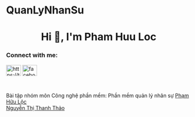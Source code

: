 # QuanLyNhanSu
<h1 align="center">Hi 👋, I'm Pham Huu Loc</h1>
<h3 align="left">Connect with me:</h3>
<p align="left">
<a href="https://twitter.com/https://twitter.com/phloc2192003" target="blank"><img align="center" src="https://raw.githubusercontent.com/rahuldkjain/github-profile-readme-generator/master/src/images/icons/Social/twitter.svg" alt="https://twitter.com/phloc2192003" height="30" width="40" /></a>
<a href="https://fb.com/facebook.com/phloc2193" target="blank"><img align="center" src="https://raw.githubusercontent.com/rahuldkjain/github-profile-readme-generator/master/src/images/icons/Social/facebook.svg" alt="facebook.com/phloc2193" height="30" width="40" /></a>
</p>
<br>
<p> Bài tập nhóm môn Công nghệ phần mềm: Phần mềm quản lý nhân sự
<a href="https://fb.com/facebook.com/phloc2193" target="blank">Phạm Hữu Lộc</a>
<br>
<a href="https://fb.com/facebook.com/thanhthao29033001" target="blank">Nguyễn Thị Thanh Thảo</a>

</p>
